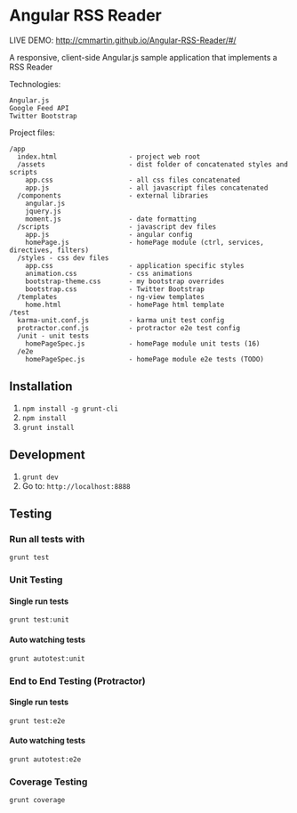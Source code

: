 # Angular RSS Reader

LIVE DEMO: http://cmmartin.github.io/Angular-RSS-Reader/#/

A responsive, client-side Angular.js sample application that implements a RSS Reader

Technologies:

    Angular.js
    Google Feed API
    Twitter Bootstrap

Project files:

    /app
      index.html                  - project web root
      /assets                     - dist folder of concatenated styles and scripts
        app.css                   - all css files concatenated
        app.js                    - all javascript files concatenated
      /components                 - external libraries
        angular.js
        jquery.js
        moment.js                 - date formatting
      /scripts                    - javascript dev files
        app.js                    - angular config
        homePage.js               - homePage module (ctrl, services, directives, filters)
      /styles - css dev files
        app.css                   - application specific styles
        animation.css             - css animations
        bootstrap-theme.css       - my bootstrap overrides
        bootstrap.css             - Twitter Bootstrap
      /templates                  - ng-view templates
        home.html                 - homePage html template
    /test
      karma-unit.conf.js          - karma unit test config
      protractor.conf.js          - protractor e2e test config
      /unit - unit tests
        homePageSpec.js           - homePage module unit tests (16)
      /e2e
        homePageSpec.js           - homePage module e2e tests (TODO)

## Installation

1. `npm install -g grunt-cli`
2. `npm install`
3. `grunt install`

## Development

1. `grunt dev`
2. Go to: `http://localhost:8888`

## Testing

### Run all tests with
`grunt test` 

### Unit Testing

#### Single run tests
`grunt test:unit` 

#### Auto watching tests
`grunt autotest:unit`

### End to End Testing (Protractor)

#### Single run tests
`grunt test:e2e` 

#### Auto watching tests
`grunt autotest:e2e`

### Coverage Testing

`grunt coverage`
